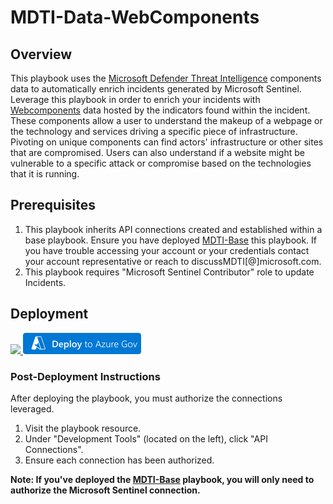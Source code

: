 # MDTI-Data-WebComponents

## Overview
This playbook uses the [Microsoft Defender Threat Intelligence](https://learn.microsoft.com/en-us/defender/threat-intelligence/what-is-microsoft-defender-threat-intelligence-defender-ti) components data to automatically enrich incidents generated by Microsoft Sentinel. Leverage this playbook in order to enrich your incidents with [Webcomponents](https://learn.microsoft.com/en-us/defender/threat-intelligence/data-sets#components) data hosted by the indicators found within the incident. These components allow a user to understand the makeup of a webpage or the technology and services driving a specific piece of infrastructure. Pivoting on unique components can find actors' infrastructure or other sites that are compromised. Users can also understand if a website might be vulnerable to a specific attack or compromise based on the technologies that it is running.

## Prerequisites
1. This playbook inherits API connections created and established within a base playbook. Ensure you have deployed [MDTI-Base](https://raw.githubusercontent.com/Azure/Azure-Sentinel/master/Solutions/Microsoft%20Defender%20Threat%20Intelligence/Playbooks/MDTI-Base/azuredeploy.json) this playbook. If you have trouble accessing your account or your credentials contact your account representative or reach to discussMDTI[@]microsoft.com.
2. This playbook requires "Microsoft Sentinel Contributor" role to update Incidents.

## Deployment

<a href="https://portal.azure.com/#create/Microsoft.Template/uri/https%3A%2F%2Fraw.githubusercontent.com%2FAzure%2FAzure-Sentinel%2Fmaster%2FSolutions%2FMicrosoft%2520Defender%2520Threat%2520Intelligence%2FPlaybooks%2FMDTI-Data-WebComponents%2Fazuredeploy.json" target="_blank">
    <img src="https://aka.ms/deploytoazurebutton"/>
</a>
<a href="https://portal.azure.us/#create/Microsoft.Template/uri/https%3A%2F%2Fraw.githubusercontent.com%2FAzure%2FAzure-Sentinel%2Fmaster%2FSolutions%2FMicrosoft%2520Defender%2520Threat%2520Intelligence%2FPlaybooks%2FMDTI-Data-WebComponents%2Fazuredeploy.json" target="_blank">
    <img src="https://raw.githubusercontent.com/Azure/azure-quickstart-templates/master/1-CONTRIBUTION-GUIDE/images/deploytoazuregov.png"/>
</a>

### Post-Deployment Instructions
After deploying the playbook, you must authorize the connections leveraged.

1. Visit the playbook resource.
2. Under "Development Tools" (located on the left), click "API Connections".
3. Ensure each connection has been authorized.

**Note: If you've deployed the [MDTI-Base](https://raw.githubusercontent.com/Azure/Azure-Sentinel/master/Solutions/Microsoft%20Defender%20Threat%20Intelligence/Playbooks/MDTI-Base/azuredeploy.json) playbook, you will only need to authorize the Microsoft Sentinel connection.**
